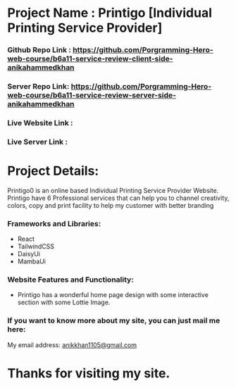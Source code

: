 # Project Name : Printigo [Individual Printing Service Provider]

### Github Repo Link : https://github.com/Porgramming-Hero-web-course/b6a11-service-review-client-side-anikahammedkhan

### Server Repo Link: https://github.com/Porgramming-Hero-web-course/b6a11-service-review-server-side-anikahammedkhan

### Live Website Link : 

### Live Server Link : 

# Project Details:

Printigo0 is an online based Individual Printing Service Provider Website. 
Printigo have 6 Professional services that can help you to channel creativity, colors, copy and print facility to help my customer with better branding


### Frameworks and Libraries: 

* React
* TailwindCSS
* DaisyUi
* MambaUi

### Website Features and Functionality:

* Printigo has a wonderful home page design with some interactive section with some Lottie Image.


### If you want to know more about my site, you can just mail me here:

My email address: anikkhan1105@gmail.com

# Thanks for visiting my site. 